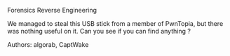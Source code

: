 Forensics Reverse Engineering

We managed to steal this USB stick from a member of PwnTopia, but there was nothing useful on it. Can you see if you can find anything ?

Authors: algorab, CaptWake
